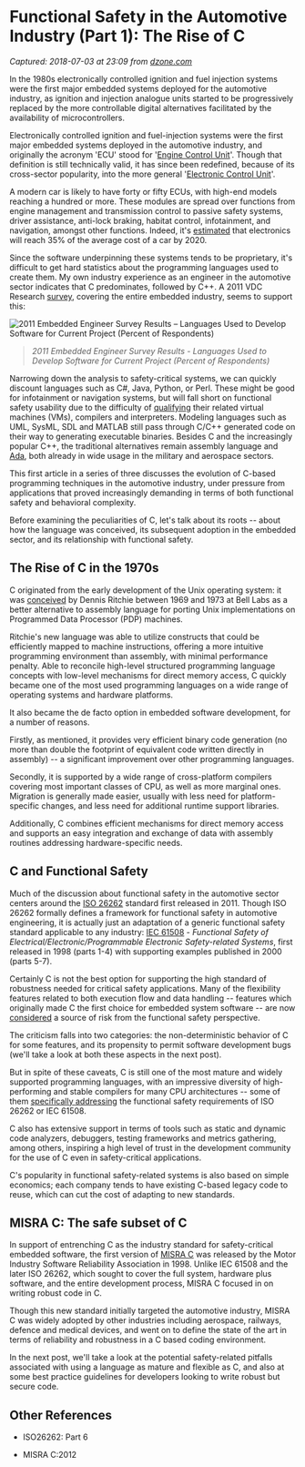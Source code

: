 # Functional Safety in the Automotive Industry (Part 1): The Rise of C

_Captured: 2018-07-03 at 23:09 from [dzone.com](https://dzone.com/articles/functional-safety-in-the-automotive-industry-part?edition=385192&utm_source=Zone%20Newsletter&utm_medium=email&utm_campaign=iot%202018-07-03)_

In the 1980s electronically controlled ignition and fuel injection systems were the first major embedded systems deployed for the automotive industry, as ignition and injection analogue units started to be progressively replaced by the more controllable digital alternatives facilitated by the availability of microcontrollers.

Electronically controlled ignition and fuel-injection systems were the first major embedded systems deployed in the automotive industry, and originally the acronym 'ECU' stood for '[Engine Control Unit](https://en.wikipedia.org/wiki/Engine_control_unit)'. Though that definition is still technically valid, it has since been redefined, because of its cross-sector popularity, into the more general '[Electronic Control Unit](https://en.wikipedia.org/wiki/Electronic_control_unit)'.

A modern car is likely to have forty or fifty ECUs, with high-end models reaching a hundred or more. These modules are spread over functions from engine management and transmission control to passive safety systems, driver assistance, anti-lock braking, habitat control, infotainment, and navigation, amongst other functions. Indeed, it's [estimated](https://www.statista.com/statistics/277931/automotive-electronics-cost-as-a-share-of-total-car-cost-worldwide/) that electronics will reach 35% of the average cost of a car by 2020.

Since the software underpinning these systems tends to be proprietary, it's difficult to get hard statistics about the programming languages used to create them. My own industry experience as an engineer in the automotive sector indicates that C predominates, followed by C++. A 2011 VDC Research [survey](http://blog.vdcresearch.com/embedded_sw/2011/06/2011-embedded-engineer-survey-results-programming-languages-used-to-develop-software.html), covering the entire embedded industry, seems to support this:

![2011 Embedded Engineer Survey Results – Languages Used to Develop Software for Current Project \(Percent of Respondents\)](https://dzone.com/storage/temp/9390212-graph1.jpg)

> _2011 Embedded Engineer Survey Results - Languages Used to Develop Software for Current Project (Percent of Respondents)_

Narrowing down the analysis to safety-critical systems, we can quickly discount languages such as C#, Java, Python, or Perl. These might be good for infotainment or navigation systems, but will fall short on functional safety usability due to the difficulty of [qualifying](https://pdfs.semanticscholar.org/5a41/6f7bc8a573a3b7a13998d1c90f6ef7fd72b4.pdf) their related virtual machines (VMs), compilers and interpreters. Modeling languages such as UML, SysML, SDL and MATLAB still pass through C/C++ generated code on their way to generating executable binaries. Besides C and the increasingly popular C++, the traditional alternatives remain assembly language and [Ada](http://www.esa.int/TEC/Software_engineering_and_standardisation/TECRFBUXBQE_0.html), both already in wide usage in the military and aerospace sectors.

This first article in a series of three discusses the evolution of C-based programming techniques in the automotive industry, under pressure from applications that proved increasingly demanding in terms of both functional safety and behavioral complexity.

Before examining the peculiarities of C, let's talk about its roots -- about how the language was conceived, its subsequent adoption in the embedded sector, and its relationship with functional safety.

## **The Rise of C in the 1970s**

C originated from the early development of the Unix operating system: it was [conceived](https://www.bell-labs.com/usr/dmr/www/chist.html) by Dennis Ritchie between 1969 and 1973 at Bell Labs as a better alternative to assembly language for porting Unix implementations on Programmed Data Processor (PDP) machines.

Ritchie's new language was able to utilize constructs that could be efficiently mapped to machine instructions, offering a more intuitive programming environment than assembly, with minimal performance penalty. Able to reconcile high-level structured programming language concepts with low-level mechanisms for direct memory access, C quickly became one of the most used programming languages on a wide range of operating systems and hardware platforms.

It also became the de facto option in embedded software development, for a number of reasons.

Firstly, as mentioned, it provides very efficient binary code generation (no more than double the footprint of equivalent code written directly in assembly) -- a significant improvement over other programming languages.

Secondly, it is supported by a wide range of cross-platform compilers covering most important classes of CPU, as well as more marginal ones. Migration is generally made easier, usually with less need for platform-specific changes, and less need for additional runtime support libraries.

Additionally, C combines efficient mechanisms for direct memory access and supports an easy integration and exchange of data with assembly routines addressing hardware-specific needs.

## **C and Functional Safety**

Much of the discussion about functional safety in the automotive sector centers around the [ISO 26262](https://www.iso.org/obp/ui/#iso:std:iso:26262:-1:ed-1:v1:en) standard first released in 2011. Though ISO 26262 formally defines a framework for functional safety in automotive engineering, it is actually just an adaptation of a generic functional safety standard applicable to any industry: [IEC 61508](http://www.iec.ch/functionalsafety/) - _Functional Safety of Electrical/Electronic/Programmable Electronic Safety-related Systems_, first released in 1998 (parts 1-4) with supporting examples published in 2000 (parts 5-7).

Certainly C is not the best option for supporting the high standard of robustness needed for critical safety applications. Many of the flexibility features related to both execution flow and data handling -- features which originally made C the first choice for embedded system software -- are now [considered](https://www.radford.edu/ibarland/Manifestoes/whyC++isBad.shtml) a source of risk from the functional safety perspective.

The criticism falls into two categories: the non-deterministic behavior of C for some features, and its propensity to permit software development bugs (we'll take a look at both these aspects in the next post).

But in spite of these caveats, C is still one of the most mature and widely supported programming languages, with an impressive diversity of high-performing and stable compilers for many CPU architectures -- some of them [specifically addressing](http://www.electronicdesign.com/automotive/compiling-automotive-safety-and-performance) the functional safety requirements of ISO 26262 or IEC 61508.

C also has extensive support in terms of tools such as static and dynamic code analyzers, debuggers, testing frameworks and metrics gathering, among others, inspiring a high level of trust in the development community for the use of C even in safety-critical applications.

C's popularity in functional safety-related systems is also based on simple economics; each company tends to have existing C-based legacy code to reuse, which can cut the cost of adapting to new standards.

## **MISRA C: The safe subset of C**

In support of entrenching C as the industry standard for safety-critical embedded software, the first version of [MISRA C](https://www.misra.org.uk/Activities/MISRAC/tabid/160/Default.aspx) was released by the Motor Industry Software Reliability Association in 1998. Unlike IEC 61508 and the later ISO 26262, which sought to cover the full system, hardware plus software, and the entire development process, MISRA C focused in on writing robust code in C.

Though this new standard initially targeted the automotive industry, MISRA C was widely adopted by other industries including aerospace, railways, defence and medical devices, and went on to define the state of the art in terms of reliability and robustness in a C based coding environment.

In the next post, we'll take a look at the potential safety-related pitfalls associated with using a language as mature and flexible as C, and also at some best practice guidelines for developers looking to write robust but secure code.

## **Other References**

  * ISO26262: Part 6

  * MISRA C:2012
